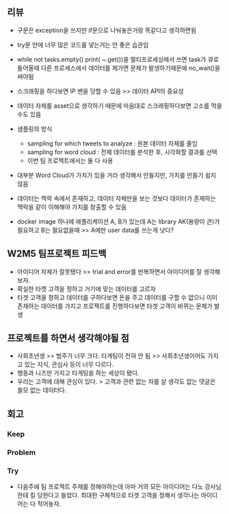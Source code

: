 ## 리뷰
- 구문은 exception을 쓰지만 if문으로 나눠놓은거랑 똑같다고 생각하면됨
- try문 안에 너무 많은 코드를 넣는거는 안 좋은 습관임
- while not tasks.empty() print( ~.get())을 멀티프로세싱에서 쓰면 task가 큐로 들어올때 다른 프로세스에서 데이터를 체가면 문제가 발생하기때문에 no_wait()을 써야됨
- 스크래핑을 하다보면 IP 밴을 당할 수 있음 >> 데이터 API의 중요성
- 데이터 자체를 asset으로 생각하기 때문에 마음대로 스크래핑하다보면 고소를 먹을 수도 있음

- 샘플링의 방식
  - sampling for which tweets to analyze : 원본 데이터 자체를 줄임
  - sampling for word cloud : 전체 데이터를 분석한 후, 시각화할 결과를 선택
  - 이번 팀 프로젝트에서는 둘 다 사용
 
- 대부분 Word Cloud가 가치가 있을 거라 생각해서 만들지만, 가치를 만들기 쉽지 않음
- 데이터는 맥락 속에서 존재하고, 데이터 자체만을 보는 것보다 데이터가 존재하는 맥락을 같이 이해해야 가치를 창출할 수 있음

- docker image 하나에 애플리케이션 A, B가 있는데 A는 library AK(용량이 큰)가 필요하고 B는 필요없을때 >> A에만 user data를 쓰는게 낫다?

## W2M5 팀프로젝트 피드백
- 아이디어 자체가 잘못됐다 >> trial and error를 반복하면서 아이디어를 잘 생각해보자.
- 확실한 타켓 고객을 정하고 거기에 맞는 데이터를 고르자
- 타겟 고객을 정하고 데이터를 구하다보면 돈을 주고 데이터를 구할 수 없으니 이미 존재하는 데이터를 가지고 프로젝트를 진행하다보면 타겟 고객이 바뀌는 문제가 발생

## 프로젝트를 하면서 생각해야될 점
- 사회초년생 >> 범주가 너무 크다. 타게팅이 전혀 안 됨 >> 사회초년생이어도 가지고 있는 지식, 관심사 등이 너무 다르다.
- 행동과 니즈만 가지고 타게팅을 하는 세상이 됐다.
- 우리는 고객에 대해 관심이 있다. > 고객과 관련 없는 차를 살 생각도 없는 댓글은 쓸모 없는 데이터다.


## 회고
  
### Keep

### Problem


### Try
- 다음주에 팀 프로젝트 주제를 정해야하는데 아마 거의 모든 아이디어는 다노 강사님한테 킬 당한다고 들었다. 최대한 구체적으로 타겟 고객을 정해서 생각나는 아이디어는 다 적어놓자.
